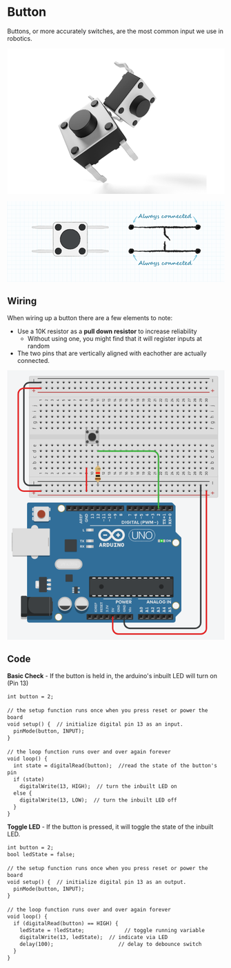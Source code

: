 # Button

Buttons, or more accurately switches, are the most common input we use in robotics.

![Switch.png](Images/Switch.png)

![Switch digram.png](Images/switch_diagram.png)

## Wiring

When wiring up a button there are a few elements to note:

- Use a 10K resistor as a **pull down resistor** to increase reliability 
    - Without using one, you might find that it will register inputs at random
- The two pins that are vertically aligned with eachother are actually connected.

        
![led wiring'.png](Images/button_wiring.png)
        

## Code

**Basic Check** - If the button is held in, the arduino's inbuilt LED will turn on (Pin 13)

```arduino
int button = 2;

// the setup function runs once when you press reset or power the board
void setup() {  // initialize digital pin 13 as an input.
  pinMode(button, INPUT);
}

// the loop function runs over and over again forever
void loop() {
  int state = digitalRead(button);  //read the state of the button's pin
  if (state)
    digitalWrite(13, HIGH);  // turn the inbuilt LED on
  else {
    digitalWrite(13, LOW);  // turn the inbuilt LED off
  }
}
```


**Toggle LED** - If the button is pressed, it will toggle the state of the inbuilt LED.

```arduino
int button = 2;
bool ledState = false;

// the setup function runs once when you press reset or power the board
void setup() {  // initialize digital pin 13 as an output.
  pinMode(button, INPUT);
}

// the loop function runs over and over again forever
void loop() {
  if (digitalRead(button) == HIGH) {
    ledState = !ledState;             // toggle running variable
    digitalWrite(13, ledState);  // indicate via LED
    delay(100);                     // delay to debounce switch
  }
}
```